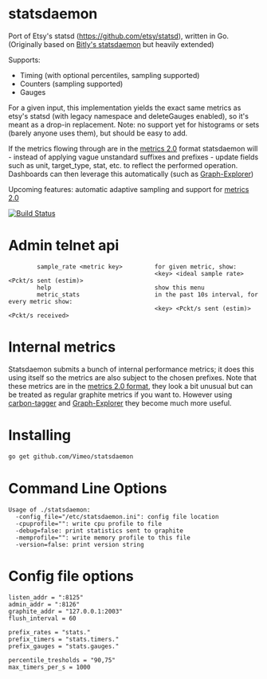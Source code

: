 statsdaemon
==========

Port of Etsy's statsd (https://github.com/etsy/statsd), written in Go.
(Originally based on [Bitly's statsdaemon](https://github.com/bitly/statsdaemon)
but heavily extended)

Supports:

* Timing (with optional percentiles, sampling supported)
* Counters (sampling supported)
* Gauges

For a given input, this implementation yields the exact same metrics as etsy's statsd (with legacy namespace and deleteGauges enabled),
so it's meant as a drop-in replacement.
Note: no support yet for histograms or sets (barely anyone uses them), but should be easy to add.

If the metrics flowing through are in the [metrics 2.0](http://dieter.plaetinck.be/metrics_2_a_proposal.html) format
statsdaemon will - instead of applying vague unstandard suffixes and prefixes - update fields such as unit, target_type, stat, etc. to reflect the performed operation.
Dashboards can then leverage this automatically (such as [Graph-Explorer](http://vimeo.github.io/graph-explorer/))


Upcoming features: automatic adaptive sampling and support for [metrics 2.0](http://dieter.plaetinck.be/metrics_2_a_proposal.html)

[![Build Status](https://secure.travis-ci.org/Vimeo/statsdaemon.png)](http://travis-ci.org/Vimeo/statsdaemon)


Admin telnet api
================

```
        sample_rate <metric key>         for given metric, show:
                                         <key> <ideal sample rate> <Pckt/s sent (estim)>
        help                             show this menu
        metric_stats                     in the past 10s interval, for every metric show:
                                         <key> <Pckt/s sent (estim)> <Pckt/s received>
```


Internal metrics
================

Statsdaemon submits a bunch of internal performance metrics;
it does this using itself so the metrics are also subject to the chosen prefixes.
Note that these metrics are in the [metrics 2.0 format](http://dieter.plaetinck.be/metrics_2_a_proposal.html),
they look a bit unusual but can be treated as regular graphite metrics if you want to.
However using [carbon-tagger](https://github.com/vimeo/carbon-tagger) and [Graph-Explorer](http://vimeo.github.io/graph-explorer/)
they become much more useful.


Installing
==========

```bash
go get github.com/Vimeo/statsdaemon
```

Command Line Options
====================

```
Usage of ./statsdaemon:
  -config_file="/etc/statsdaemon.ini": config file location
  -cpuprofile="": write cpu profile to file
  -debug=false: print statistics sent to graphite
  -memprofile="": write memory profile to this file
  -version=false: print version string
```

Config file options
===================
```
listen_addr = ":8125"
admin_addr = ":8126"
graphite_addr = "127.0.0.1:2003"
flush_interval = 60

prefix_rates = "stats."
prefix_timers = "stats.timers."
prefix_gauges = "stats.gauges."

percentile_tresholds = "90,75"
max_timers_per_s = 1000
```

